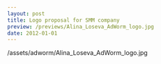 ```yaml
---
layout: post
title: Logo proposal for SMM company
preview: /previews/Alina_Loseva_AdWorm_logo.jpg
date: 2012-01-01
---
```

/assets/adworm/Alina_Loseva_AdWorm_logo.jpg

